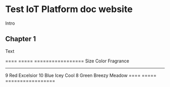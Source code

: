 Test IoT Platform doc website
=============================
Intro

Chapter 1
---------

Text

====  =====  =================
Size  Color  Fragrance
----  -----  -----------------
9     Red    Excelsior
10    Blue   Icey Cool
8     Green  Breezy Meadow
====  =====  =================
